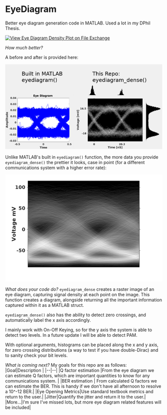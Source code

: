 # EyeDiagram
Better eye diagram generation code in MATLAB. Used a lot in my DPhil Thesis.

[![View Eye Diagram Density Plot on File Exchange](https://www.mathworks.com/matlabcentral/images/matlab-file-exchange.svg)](https://uk.mathworks.com/matlabcentral/fileexchange/116910-eye-diagram-density-plot)

*How much better?*

A before and after is provided here:

![left is a typical MATLAB eyediagram() eye diagram, right is the new function](https://github.com/WillMatthews/EyeDiagram/blob/master/img/demo.png?raw=true)


Unlike MATLAB's built in `eyediagram()` function, the more data you provide `eyediagram_dense()` the prettier it looks, case in point (for a different communications system with a higher error rate):

![an even prettier eye diagram](https://github.com/WillMatthews/EyeDiagram/blob/master/img/demo2.png?raw=true)


*What does your code do?*
`eyediagram_dense` creates a raster image of an eye diagram, capturing signal density at each point on the image. This function creates a diagram, alongside returning all the important information captured within it as a MATLAB struct.

`eyediagram_dense()` also has the ability to detect zero crossings, and automatically label the x axis accordingly.

I mainly work with On-Off Keying, so for the y axis the system is able to detect two levels. In a future update I will be able to detect PAM.

With optional arguments, histograms can be placed along the x and y axis, for zero crossing distributions (a way to test if you have double-Dirac) and to sanity check your bit levels.

*What is coming next?*
My goals for this repo are as follows:
|Goal|Description  |
|--|--|
|Q factor estimation  |From the eye diagram we can  estimate Q factors, which are important quantities to know for any communications system. |
|BER estimation | From calculated Q factors we can estimate the BER. This is handy if we don't have all afternoon to resolve a 10^-12 BER.|
|Eye Opening Metrics|Use standard textbook metrics and return to the user.|
|Jitter|Quantify the jitter and return it to the user.|
|More...|I'm sure I've missed lots, but more eye diagram related features will be included|
